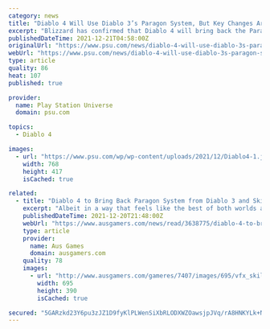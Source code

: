 ```yaml
---
category: news
title: "Diablo 4 Will Use Diablo 3’s Paragon System, But Key Changes Are Planned"
excerpt: "Blizzard has confirmed that Diablo 4 will bring back the Paragon system from Diablo 3, but with major changes planned."
publishedDateTime: 2021-12-21T04:58:00Z
originalUrl: "https://www.psu.com/news/diablo-4-will-use-diablo-3s-paragon-system-but-key-changes-are-planned/"
webUrl: "https://www.psu.com/news/diablo-4-will-use-diablo-3s-paragon-system-but-key-changes-are-planned/"
type: article
quality: 86
heat: 107
published: true

provider:
  name: Play Station Universe
  domain: psu.com

topics:
  - Diablo 4

images:
  - url: "https://www.psu.com/wp/wp-content/uploads/2021/12/Diablo4-1.jpeg"
    width: 768
    height: 417
    isCached: true

related:
  - title: "Diablo 4 to Bring Back Paragon System from Diablo 3 and Skill Rank Bonuses from Diablo 2"
    excerpt: "Albeit in a way that feels like the best of both worlds and something distinctly new. From the very beginning Diablo IV has felt like the next step for the franchise, something new and expansive built ..."
    publishedDateTime: 2021-12-20T21:48:00Z
    webUrl: "https://www.ausgamers.com/news/read/3638775/diablo-4-to-bring-back-paragon-system-from-diablo-3-and-skill-rank-bonuses-from-diablo-2"
    type: article
    provider:
      name: Aus Games
      domain: ausgamers.com
    quality: 78
    images:
      - url: "http://www.ausgamers.com/gameres/7407/images/695/vfx_skillDrivenDeaths.mp4_20211221_162816.043.jpg"
        width: 695
        height: 390
        isCached: true

secured: "5GARzkd23Y6pu3zJZ1D9fyKlPLWenSiXbRLODXWZOawsjpJVq/rA8HNKYLk+NaG2TQt6SIJxvOYLqUFO5P1s9sD7uzdYruAgtYDKXg6LPl7uSk+abKXCwrHknT4oBEMgX2BKWpECINKugPm6LbIT+WTilFbVqBP9Pwp8gWbsRkywMdMtwiT4c61x1IuWa4G6B8xnetJOe4wcGVZiT16xG9sTlunYtSaFLT9EYojOb/XIHvkhfenBH1DjQE53l4T1aNhpsIyWni2DHAnXesnwQ13oIG1uGoblcmMeu0D2M52m+f/wpJX09hyROSUgK5zuyjlQc7Zx4+0ex065KbdHzJeMiog00C9652vguMkVv08=;TPt/uybeWxw26fkF5jqDQQ=="
---
```


